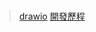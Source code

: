 # 

> [drawio](https://drive.google.com/file/d/1G_NAWp5-7yuNPafqWriHJSza6mwPpfKv/view?usp=sharing)
> [開發歷程](https://github.com/nyto9999/faceMaskData/projects/1)




